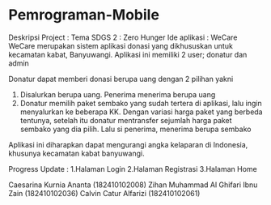 # Pemrograman-Mobile

Deskripsi Project : Tema SDGS 2 : Zero Hunger
Ide aplikasi : WeCare
WeCare merupakan sistem aplikasi donasi yang dikhususkan untuk kecamatan kabat, Banyuwangi. Aplikasi ini memiliki 2 user; donatur dan admin

Donatur dapat memberi donasi berupa uang dengan 2 pilihan yakni 
1. Disalurkan berupa uang. Penerima menerima berupa uang
2. Donatur memilih paket sembako yang sudah tertera di aplikasi, lalu ingin menyalurkan ke beberapa KK. Dengan variasi harga paket yang berbeda tentunya, setelah itu donatur mentransfer sejumlah harga paket sembako yang dia pilih. Lalu si penerima, menerima berupa sembako

Aplikasi ini diharapkan dapat mengurangi angka kelaparan di Indonesia, khusunya kecamatan kabat banyuwangi.

Progress Update :
1.Halaman Login
2.Halaman Registrasi
3.Halaman Home

Caesarina Kurnia Ananta (182410102008)
Zihan Muhammad Al Ghifari Ibnu Zain (182410102036)
Calvin Catur Alfarizi (182410102061)

